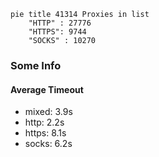 
```mermaid
pie title 41314 Proxies in list
    "HTTP" : 27776
    "HTTPS": 9744
    "SOCKS" : 10270
```

### Some Info
#### Average Timeout

- mixed: 3.9s
- http: 2.2s
- https: 8.1s
- socks: 6.2s